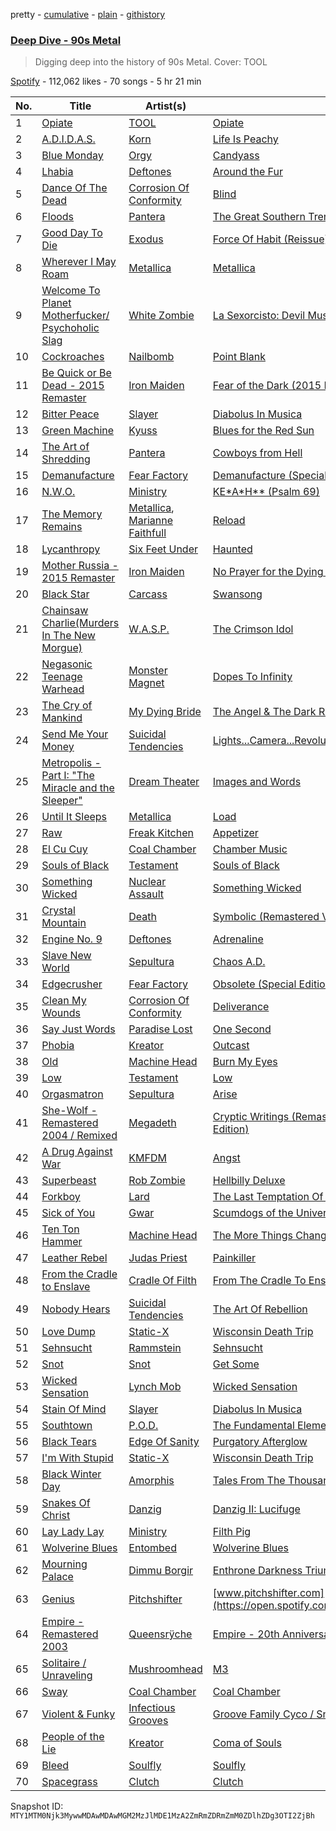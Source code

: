 pretty - [cumulative](/playlists/cumulative/37i9dQZF1DWZ0C2766By5p.md) - [plain](/playlists/plain/37i9dQZF1DWZ0C2766By5p) - [githistory](https://github.githistory.xyz/mackorone/spotify-playlist-archive/blob/main/playlists/plain/37i9dQZF1DWZ0C2766By5p)

### [Deep Dive \- 90s Metal](https://open.spotify.com/playlist/37i9dQZF1DWZ0C2766By5p)

> Digging deep into the history of 90s Metal\. Cover: TOOL

[Spotify](https://open.spotify.com/user/spotify) - 112,062 likes - 70 songs - 5 hr 21 min

| No. | Title | Artist(s) | Album | Length |
|---|---|---|---|---|
| 1 | [Opiate](https://open.spotify.com/track/6jxVSzwyQflnOfFp7f5EaO) | [TOOL](https://open.spotify.com/artist/2yEwvVSSSUkcLeSTNyHKh8) | [Opiate](https://open.spotify.com/album/6ZuGioRryrgXjmhdW14jel) | 8:30 |
| 2 | [A.D.I.D.A.S.](https://open.spotify.com/track/0xgsyoVvRFSYvV5cdtYhX1) | [Korn](https://open.spotify.com/artist/3RNrq3jvMZxD9ZyoOZbQOD) | [Life Is Peachy](https://open.spotify.com/album/2b813fSxxzp9lcOfnLrrTH) | 2:33 |
| 3 | [Blue Monday](https://open.spotify.com/track/5267gVdYWrLoz6ClOhlqmE) | [Orgy](https://open.spotify.com/artist/4uYwLU7k03RCQSRXGtQGg0) | [Candyass](https://open.spotify.com/album/5iprjaDXa5reRKpCL6L99A) | 4:27 |
| 4 | [Lhabia](https://open.spotify.com/track/28q0pUwcJRS2tGZsYH6xL5) | [Deftones](https://open.spotify.com/artist/6Ghvu1VvMGScGpOUJBAHNH) | [Around the Fur](https://open.spotify.com/album/7o4UsmV37Sg5It2Eb7vHzu) | 4:11 |
| 5 | [Dance Of The Dead](https://open.spotify.com/track/6K0Av403T8gWOHLJGsw1vw) | [Corrosion Of Conformity](https://open.spotify.com/artist/1BBIIH0h76KN8gYeXFcPjR) | [Blind](https://open.spotify.com/album/7kLqk3fireCdZxAZmCud3k) | 4:29 |
| 6 | [Floods](https://open.spotify.com/track/1L2ZkXbRX00ZiaUDuMMgf7) | [Pantera](https://open.spotify.com/artist/14pVkFUHDL207LzLHtSA18) | [The Great Southern Trendkill](https://open.spotify.com/album/4LdquqwQoyu1pE6Vq8PIha) | 6:59 |
| 7 | [Good Day To Die](https://open.spotify.com/track/2rKz4ihTRHCD0RpNaO1ANJ) | [Exodus](https://open.spotify.com/artist/76S65NHJHrNy4JTrXHP2BH) | [Force Of Habit \(Reissue\)](https://open.spotify.com/album/4z1C1YmKvYoM7cJysMXo74) | 4:47 |
| 8 | [Wherever I May Roam](https://open.spotify.com/track/22GbAGb80ZZNgm2yrBMnpR) | [Metallica](https://open.spotify.com/artist/2ye2Wgw4gimLv2eAKyk1NB) | [Metallica](https://open.spotify.com/album/2Kh43m04B1UkVcpcRa1Zug) | 6:43 |
| 9 | [Welcome To Planet Motherfucker/ Psychoholic Slag](https://open.spotify.com/track/5x8YLkZvKQDmZsD4cnCO06) | [White Zombie](https://open.spotify.com/artist/0CF71zaDOJWCynIkW9bSK8) | [La Sexorcisto: Devil Music Volume 1](https://open.spotify.com/album/6Cvv0qNSdZNf9o0j8EohoD) | 6:21 |
| 10 | [Cockroaches](https://open.spotify.com/track/6jIVLU8ewF4pWLojWLUca1) | [Nailbomb](https://open.spotify.com/artist/4Q6EFOghPrRjdwsF4p7Nzm) | [Point Blank](https://open.spotify.com/album/0CcgwAkqiglrLu6lH5lrSU) | 5:10 |
| 11 | [Be Quick or Be Dead \- 2015 Remaster](https://open.spotify.com/track/7xa3dJQMzBVzsrZ81tNcHP) | [Iron Maiden](https://open.spotify.com/artist/6mdiAmATAx73kdxrNrnlao) | [Fear of the Dark \(2015 Remaster\)](https://open.spotify.com/album/16Su3EUFLPqWVyrwN1q5wO) | 3:23 |
| 12 | [Bitter Peace](https://open.spotify.com/track/5lGmY7prbbOGiqTklBxVvK) | [Slayer](https://open.spotify.com/artist/1IQ2e1buppatiN1bxUVkrk) | [Diabolus In Musica](https://open.spotify.com/album/2YKQekIfxPZK0O2XKw6wr6) | 4:31 |
| 13 | [Green Machine](https://open.spotify.com/track/6nxHMqTNKWlQnx5AFxz1iX) | [Kyuss](https://open.spotify.com/artist/3HCpwNmFp2rvjkdjTs4uxs) | [Blues for the Red Sun](https://open.spotify.com/album/7wXj8GxTkGAUU99DXR7n2f) | 3:37 |
| 14 | [The Art of Shredding](https://open.spotify.com/track/17sbfQLWxyC0ciBXi9g54f) | [Pantera](https://open.spotify.com/artist/14pVkFUHDL207LzLHtSA18) | [Cowboys from Hell](https://open.spotify.com/album/5szY4sBOSD6IFjFN1RtWTe) | 4:18 |
| 15 | [Demanufacture](https://open.spotify.com/track/2f7IhxfM0yLSqGOPyzlYvi) | [Fear Factory](https://open.spotify.com/artist/74Hj7BmnUXyx2udrIEIKwX) | [Demanufacture \(Special Edition\)](https://open.spotify.com/album/6GPHWrMQG5Ns8O3aQKMro2) | 4:12 |
| 16 | [N.W.O.](https://open.spotify.com/track/2D9LxUcR9zWxQtxiHsMA0n) | [Ministry](https://open.spotify.com/artist/1DXylZlWbVvlckNqwvjTEt) | [KE\*A\*H\*\* \(Psalm 69\)](https://open.spotify.com/album/2wz3P1w89gQd3iXdmF1IA5) | 5:30 |
| 17 | [The Memory Remains](https://open.spotify.com/track/6RbC38oDCIXD8V2AOU1Tjr) | [Metallica](https://open.spotify.com/artist/2ye2Wgw4gimLv2eAKyk1NB), [Marianne Faithfull](https://open.spotify.com/artist/7mlge4peaoNgzTsY6M32RB) | [Reload](https://open.spotify.com/album/0Ip2GlQPoAIgdkqCO2YkMa) | 4:39 |
| 18 | [Lycanthropy](https://open.spotify.com/track/2O2jQqHW1nYXQgbVNnkzjG) | [Six Feet Under](https://open.spotify.com/artist/4pFAF1L1tYnJHLe5hgyKuI) | [Haunted](https://open.spotify.com/album/1xZJoRLyBabDkGbIUjehZn) | 4:41 |
| 19 | [Mother Russia \- 2015 Remaster](https://open.spotify.com/track/3Uv2Xkby0GhGa2KswJ4sTg) | [Iron Maiden](https://open.spotify.com/artist/6mdiAmATAx73kdxrNrnlao) | [No Prayer for the Dying \(2015 Remaster\)](https://open.spotify.com/album/21ZEAwY2TDnoQvVMJKkjUk) | 5:32 |
| 20 | [Black Star](https://open.spotify.com/track/5Nodfi0wQT9QANl0KlAo7B) | [Carcass](https://open.spotify.com/artist/5lhaM01nwvsMZpmPY2HVER) | [Swansong](https://open.spotify.com/album/2l7IXtVTCBPlUqrNB1SFxe) | 3:28 |
| 21 | [Chainsaw Charlie\(Murders In The New Morgue\)](https://open.spotify.com/track/7IZ6a9jFVrtGZKW1yvUhfi) | [W.A.S.P.](https://open.spotify.com/artist/3BVkDHWRvLJEyKdvhLbjsq) | [The Crimson Idol](https://open.spotify.com/album/1qIXNs2KIv1DfO01lwoUfz) | 8:43 |
| 22 | [Negasonic Teenage Warhead](https://open.spotify.com/track/1VekjKr0JXvbebbvpLxfEr) | [Monster Magnet](https://open.spotify.com/artist/4hvwEwrCmGj22uURGVET7Q) | [Dopes To Infinity](https://open.spotify.com/album/6vmAaaRJHTD6z47hItmOux) | 4:27 |
| 23 | [The Cry of Mankind](https://open.spotify.com/track/11Q5n9PmpRQbbblwHygugt) | [My Dying Bride](https://open.spotify.com/artist/7iMWWdRNiCJwGOGEIYr02z) | [The Angel & The Dark River](https://open.spotify.com/album/7lPBSJlgg96SWGOOCNqPLv) | 12:13 |
| 24 | [Send Me Your Money](https://open.spotify.com/track/0JoHFDx1gp0JjBxEIPutNK) | [Suicidal Tendencies](https://open.spotify.com/artist/3WPKDlucMsXH6FC1XaclZC) | [Lights...Camera...Revolution](https://open.spotify.com/album/414jOqUfrq3k2QlAddNXfT) | 3:22 |
| 25 | [Metropolis \- Part I: "The Miracle and the Sleeper"](https://open.spotify.com/track/6nRCTb5b0N5zp8WTeY6xFZ) | [Dream Theater](https://open.spotify.com/artist/2aaLAng2L2aWD2FClzwiep) | [Images and Words](https://open.spotify.com/album/2QgGoL5VSQhPHudTObS7zK) | 9:32 |
| 26 | [Until It Sleeps](https://open.spotify.com/track/2Iv4HSoMX2fDeXFcOJWyWX) | [Metallica](https://open.spotify.com/artist/2ye2Wgw4gimLv2eAKyk1NB) | [Load](https://open.spotify.com/album/6ndH0UlQbyCOVqByMXXhdV) | 4:27 |
| 27 | [Raw](https://open.spotify.com/track/4xfACQEedRttgXcHBm6ZDM) | [Freak Kitchen](https://open.spotify.com/artist/0HtEZODdzPzZhdehDcF3fX) | [Appetizer](https://open.spotify.com/album/4Tli7Q4t0RVhVRr9jiBDo2) | 4:18 |
| 28 | [El Cu Cuy](https://open.spotify.com/track/4VQCWL9B1fLybSz8vVuk9n) | [Coal Chamber](https://open.spotify.com/artist/69k6uTSZMPLpSnhmLCiKxQ) | [Chamber Music](https://open.spotify.com/album/2cgzZlPUtj75UJlktSMbvM) | 4:23 |
| 29 | [Souls of Black](https://open.spotify.com/track/5zAN2OQJsmcBVG1oO5QroD) | [Testament](https://open.spotify.com/artist/28hJdGN1Awf7u3ifk2lVkg) | [Souls of Black](https://open.spotify.com/album/3CFswsRArMIduymEMdBaHi) | 3:22 |
| 30 | [Something Wicked](https://open.spotify.com/track/1VTRnV3SF0uQmHTM2dqJMg) | [Nuclear Assault](https://open.spotify.com/artist/2iu7W76DMacXn6hzAqmJJU) | [Something Wicked](https://open.spotify.com/album/4PQyDJXiPSJFQz3CT9ErWK) | 4:41 |
| 31 | [Crystal Mountain](https://open.spotify.com/track/0ItAcLSkUiePOmFGun3cSe) | [Death](https://open.spotify.com/artist/4f5V3PQ66nIrBCqugJtaGn) | [Symbolic \(Remastered Version\)](https://open.spotify.com/album/1QgFthItpbxvMXlgGjvhBR) | 5:07 |
| 32 | [Engine No\. 9](https://open.spotify.com/track/5vVKkF3xih38Vcoo4HgAo8) | [Deftones](https://open.spotify.com/artist/6Ghvu1VvMGScGpOUJBAHNH) | [Adrenaline](https://open.spotify.com/album/30YN03R4Bjl8Qwz8wPRoXG) | 3:24 |
| 33 | [Slave New World](https://open.spotify.com/track/39bighg4X08plAXXt9dC7T) | [Sepultura](https://open.spotify.com/artist/6JW8wliOEwaDZ231ZY7cf4) | [Chaos A.D.](https://open.spotify.com/album/5r4qa5AIQUVypFRXQzjaiu) | 2:55 |
| 34 | [Edgecrusher](https://open.spotify.com/track/12PJ8kfsZI7bZP3DGmsjqy) | [Fear Factory](https://open.spotify.com/artist/74Hj7BmnUXyx2udrIEIKwX) | [Obsolete \(Special Edition\)](https://open.spotify.com/album/5fg6x19bbTtNv2eOhTUcoN) | 3:41 |
| 35 | [Clean My Wounds](https://open.spotify.com/track/6g48vpikqU2atsrDXdGzKo) | [Corrosion Of Conformity](https://open.spotify.com/artist/1BBIIH0h76KN8gYeXFcPjR) | [Deliverance](https://open.spotify.com/album/6zdNTQ1uS2ZzFZkExMqcAh) | 3:32 |
| 36 | [Say Just Words](https://open.spotify.com/track/1yrquRdZk965GKv2kDHGpL) | [Paradise Lost](https://open.spotify.com/artist/0gIo6kGl4KsCeIbqtZVHYp) | [One Second](https://open.spotify.com/album/6xf27M8BHlFb0xqH17k0tD) | 4:02 |
| 37 | [Phobia](https://open.spotify.com/track/0hyFPXxmWqc4xTuHA1hEd9) | [Kreator](https://open.spotify.com/artist/3BM0EaYmkKWuPmmHFUTQHv) | [Outcast](https://open.spotify.com/album/7wZFjBHo3QtlFsoRNha3Tp) | 3:22 |
| 38 | [Old](https://open.spotify.com/track/5oi4f6KLBORQhQoYNhaPmQ) | [Machine Head](https://open.spotify.com/artist/0lVlNsuGaOr9vMHCZIAKMt) | [Burn My Eyes](https://open.spotify.com/album/4S4WHsBRNEIha796lnU8NJ) | 4:05 |
| 39 | [Low](https://open.spotify.com/track/17SBLfjtSlEWxHGHzW24R0) | [Testament](https://open.spotify.com/artist/28hJdGN1Awf7u3ifk2lVkg) | [Low](https://open.spotify.com/album/6Iy0YmPlXUc30fv2Pi6J2v) | 3:33 |
| 40 | [Orgasmatron](https://open.spotify.com/track/5RKNHGP5Nv526dJ5LmgcjX) | [Sepultura](https://open.spotify.com/artist/6JW8wliOEwaDZ231ZY7cf4) | [Arise](https://open.spotify.com/album/7hgWmH16eu70yqrg5Pc3SM) | 4:14 |
| 41 | [She\-Wolf \- Remastered 2004 / Remixed](https://open.spotify.com/track/5MhNgheI9IjDxQS5XQ3Ojo) | [Megadeth](https://open.spotify.com/artist/1Yox196W7bzVNZI7RBaPnf) | [Cryptic Writings \(Remastered 2004 / Remixed / Expanded Edition\)](https://open.spotify.com/album/208z3e7R5PgavBMdEZQcvL) | 3:37 |
| 42 | [A Drug Against War](https://open.spotify.com/track/0jHmidMFTjOSkzuHrNepY7) | [KMFDM](https://open.spotify.com/artist/3V4IvzRQYP5mzuVtkcHgVa) | [Angst](https://open.spotify.com/album/6We2VFbkhbRCQNX7Vud8aY) | 3:35 |
| 43 | [Superbeast](https://open.spotify.com/track/4eNnMvUrSu2TRpySjVC0Pv) | [Rob Zombie](https://open.spotify.com/artist/3HVdAiMNjYrQIKlOGxoGh5) | [Hellbilly Deluxe](https://open.spotify.com/album/2B4lHoTCpWbxQPTZmCOjnH) | 3:40 |
| 44 | [Forkboy](https://open.spotify.com/track/25rmulFJwUrYY2C5SGuTTS) | [Lard](https://open.spotify.com/artist/0tVaocnHutXh3lK8GxfaqJ) | [The Last Temptation Of Reid](https://open.spotify.com/album/2rTILylL2lITqrlEWmXjx1) | 3:53 |
| 45 | [Sick of You](https://open.spotify.com/track/3wYGlCudjkMRvgSC2UqfWS) | [Gwar](https://open.spotify.com/artist/3dnH7fdVm2X07MK6Fkbhbt) | [Scumdogs of the Universe](https://open.spotify.com/album/2rwHhGJXMCY7IkpnWYV11C) | 3:08 |
| 46 | [Ten Ton Hammer](https://open.spotify.com/track/0bxUaSy4x46Ogeio8khuBd) | [Machine Head](https://open.spotify.com/artist/0lVlNsuGaOr9vMHCZIAKMt) | [The More Things Change...](https://open.spotify.com/album/60l0eb8lzf8jNF0K6XsbWL) | 4:14 |
| 47 | [Leather Rebel](https://open.spotify.com/track/7jKqBoo7SCSQnYd8xRW6AV) | [Judas Priest](https://open.spotify.com/artist/2tRsMl4eGxwoNabM08Dm4I) | [Painkiller](https://open.spotify.com/album/7LgrhuKnAXpNEv8qzcVd2t) | 3:34 |
| 48 | [From the Cradle to Enslave](https://open.spotify.com/track/14JG4VbsqeLsFuDJlkybOT) | [Cradle Of Filth](https://open.spotify.com/artist/0NTSMFFapnyZfvmCwzcYPd) | [From The Cradle To Enslave](https://open.spotify.com/album/1mrpcE3ikZEzH8z0e8j8cp) | 6:37 |
| 49 | [Nobody Hears](https://open.spotify.com/track/2YWneK5JPbsfYuFMFgEon7) | [Suicidal Tendencies](https://open.spotify.com/artist/3WPKDlucMsXH6FC1XaclZC) | [The Art Of Rebellion](https://open.spotify.com/album/0YuCx3bdCJG3n2kuQOhiWL) | 5:32 |
| 50 | [Love Dump](https://open.spotify.com/track/6kJb4WaCuc4wLBIkSJUY3n) | [Static\-X](https://open.spotify.com/artist/7JDSHlDdVTo7aZKdQZ53Vf) | [Wisconsin Death Trip](https://open.spotify.com/album/2WRLwr5MIIXr9gAWOOQ6J5) | 4:19 |
| 51 | [Sehnsucht](https://open.spotify.com/track/3oWFQPp5lL5x907hCcCRa9) | [Rammstein](https://open.spotify.com/artist/6wWVKhxIU2cEi0K81v7HvP) | [Sehnsucht](https://open.spotify.com/album/2w6Vy8qZLU4niyQAHyu0Ag) | 4:04 |
| 52 | [Snot](https://open.spotify.com/track/3qCQNtggJw1gxoptMgDhyR) | [Snot](https://open.spotify.com/artist/6TnlohrPbZ8D0JvJp9S1t8) | [Get Some](https://open.spotify.com/album/73HoiOlintxrZhZHV9zSda) | 3:21 |
| 53 | [Wicked Sensation](https://open.spotify.com/track/2Kf3Sy6Tj0T2jl36ghCHpF) | [Lynch Mob](https://open.spotify.com/artist/2K3xysAFpeFSH3DG0zIErf) | [Wicked Sensation](https://open.spotify.com/album/459TYN0tiNlzze69KtNc94) | 4:42 |
| 54 | [Stain Of Mind](https://open.spotify.com/track/64HJdqR2Jm267wHwB17hy3) | [Slayer](https://open.spotify.com/artist/1IQ2e1buppatiN1bxUVkrk) | [Diabolus In Musica](https://open.spotify.com/album/2YKQekIfxPZK0O2XKw6wr6) | 3:25 |
| 55 | [Southtown](https://open.spotify.com/track/5tJjQIhH6mH3PhG1DjW3gD) | [P.O.D.](https://open.spotify.com/artist/6KO6G41BBLTDNYOLefWTMU) | [The Fundamental Elements of Southtown](https://open.spotify.com/album/3m4tEvOqwOSk3Yy5apKaFq) | 4:07 |
| 56 | [Black Tears](https://open.spotify.com/track/4LceJBUKg3AWWhqU1AvLC4) | [Edge Of Sanity](https://open.spotify.com/artist/1Mcy1ngqEXUXXEQEpUDGix) | [Purgatory Afterglow](https://open.spotify.com/album/0drU2kimcYHQlHA4mMvbV2) | 3:15 |
| 57 | [I'm With Stupid](https://open.spotify.com/track/6uOzYMGucTA0MAFwS2FNB2) | [Static\-X](https://open.spotify.com/artist/7JDSHlDdVTo7aZKdQZ53Vf) | [Wisconsin Death Trip](https://open.spotify.com/album/2WRLwr5MIIXr9gAWOOQ6J5) | 3:24 |
| 58 | [Black Winter Day](https://open.spotify.com/track/5dnWuNRDarJhJEFabsbg8u) | [Amorphis](https://open.spotify.com/artist/2UOVgpgiNTC6KK0vSC77aD) | [Tales From The Thousand Lakes](https://open.spotify.com/album/47dOzA0J0mXfwrqQuNBaWy) | 3:50 |
| 59 | [Snakes Of Christ](https://open.spotify.com/track/056ZZxbKGneoT6u4vlkMDX) | [Danzig](https://open.spotify.com/artist/34c4iQ5tkaZKu6Sv28BTde) | [Danzig II: Lucifuge](https://open.spotify.com/album/3kPaVfOEEHBDOoAbOMWvRS) | 4:34 |
| 60 | [Lay Lady Lay](https://open.spotify.com/track/4pVGf7BJe4i2qbPsrtbmga) | [Ministry](https://open.spotify.com/artist/1DXylZlWbVvlckNqwvjTEt) | [Filth Pig](https://open.spotify.com/album/6pK142b1OANbpbyJ6XIuvo) | 5:44 |
| 61 | [Wolverine Blues](https://open.spotify.com/track/6WBdwdLLif4kuG3s6ot8uB) | [Entombed](https://open.spotify.com/artist/2pnezMcaiTHfGmgmGQjLsB) | [Wolverine Blues](https://open.spotify.com/album/1CZwyjL96gGx4PryOIFNYn) | 2:13 |
| 62 | [Mourning Palace](https://open.spotify.com/track/2t0DnOIEpkbJqDc6h1IKnw) | [Dimmu Borgir](https://open.spotify.com/artist/6e8ISIsI7UQZPyEorefAhK) | [Enthrone Darkness Triumphant](https://open.spotify.com/album/2vsIQw5nIfbO2N4X6pfXU9) | 5:13 |
| 63 | [Genius](https://open.spotify.com/track/4GtKwWPKlVWrhmCmOGFb51) | [Pitchshifter](https://open.spotify.com/artist/10aXVE8RSUCeMzaFvBnZ2i) | [www.pitchshifter.com](https://open.spotify.com/album/1KcvOypLPHDBkkk3KW9Vun) | 4:06 |
| 64 | [Empire \- Remastered 2003](https://open.spotify.com/track/069YqoVkrwNxnfWWj7k3Qk) | [Queensrÿche](https://open.spotify.com/artist/2OgUPVlWYgGBGMefZgGvCO) | [Empire \- 20th Anniversary Edition](https://open.spotify.com/album/6jmesEKzKTLAa3oI96jWow) | 5:24 |
| 65 | [Solitaire / Unraveling](https://open.spotify.com/track/1lMspatkZsnqQ6H3mQHtdv) | [Mushroomhead](https://open.spotify.com/artist/18absyD7lQaXUDBXnyzU8M) | [M3](https://open.spotify.com/album/0T6tkvYT3ENy9PrirAhtuB) | 4:34 |
| 66 | [Sway](https://open.spotify.com/track/2ohZZYCWfdKZlNf5Exj35Y) | [Coal Chamber](https://open.spotify.com/artist/69k6uTSZMPLpSnhmLCiKxQ) | [Coal Chamber](https://open.spotify.com/album/1f67cRBr8LloCk9sEdUINv) | 3:35 |
| 67 | [Violent & Funky](https://open.spotify.com/track/7je6HRz7AoYt0HoW0gEUdP) | [Infectious Grooves](https://open.spotify.com/artist/32R6YbLokiJpZpvFX9Ewo9) | [Groove Family Cyco / Snapped Lika Mutha](https://open.spotify.com/album/55u43mARrmqFDHNb2qQ59M) | 4:16 |
| 68 | [People of the Lie](https://open.spotify.com/track/6WDMOh0LJY9EHO4aIE7dPh) | [Kreator](https://open.spotify.com/artist/3BM0EaYmkKWuPmmHFUTQHv) | [Coma of Souls](https://open.spotify.com/album/1S7SXhbh0x64DyXQVfACJk) | 3:15 |
| 69 | [Bleed](https://open.spotify.com/track/5dOA0yswTUbMiiPCTQfnsx) | [Soulfly](https://open.spotify.com/artist/6159IBm5gLPwG4BcJXseXc) | [Soulfly](https://open.spotify.com/album/5cAwcJxr5mVnuA7TLAYPTc) | 4:06 |
| 70 | [Spacegrass](https://open.spotify.com/track/2Mor7Tp1w61mPKozLewqey) | [Clutch](https://open.spotify.com/artist/161AC1AVRkIGIMxyj5djFQ) | [Clutch](https://open.spotify.com/album/5snxt6YTFHrBD8ACd0hPJA) | 6:31 |

Snapshot ID: `MTY1MTM0Njk3MywwMDAwMDAwMGM2MzJlMDE1MzA2ZmRmZDRmZmM0ZDlhZDg3OTI2ZjBh`

